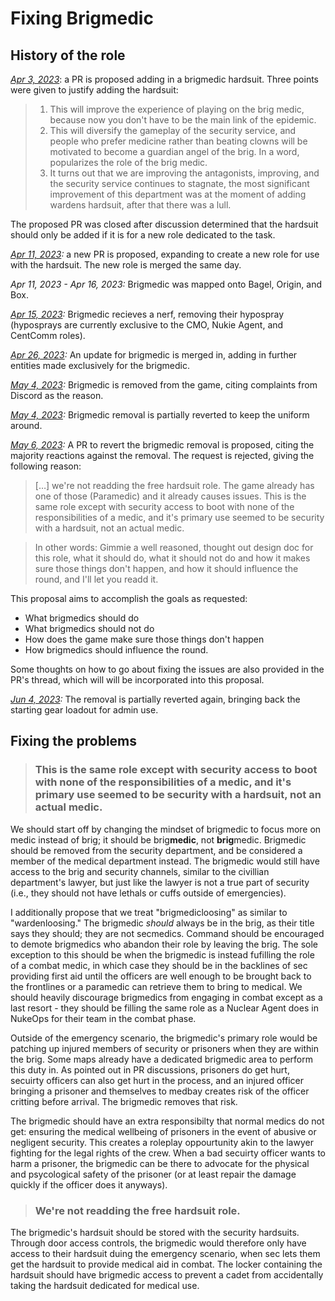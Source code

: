 # Fixing Brigmedic

## History of the role

*[Apr 3, 2023](https://github.com/space-wizards/space-station-14/pull/15115)*: a PR is proposed adding in a brigmedic hardsuit. Three points were given to justify adding the hardsuit:

> 1. This will improve the experience of playing on the brig medic, because now you don't have to be the main link of the epidemic.
> 2. This will diversify the gameplay of the security service, and people who prefer medicine rather than beating clowns will be motivated to become a guardian angel of the brig. In a word, popularizes the role of the brig medic.
> 3. It turns out that we are improving the antagonists, improving, and the security service continues to stagnate, the most significant improvement of this department was at the moment of adding wardens hardsuit, after that there was a lull.

The proposed PR was closed after discussion determined that the hardsuit should only be added if it is for a new role dedicated to the task.

*[Apr 11, 2023](https://github.com/space-wizards/space-station-14/pull/15319):* a new PR is proposed, expanding to create a new role for use with the hardsuit. The new role is merged the same day.

*Apr 11, 2023 - Apr 16, 2023:* Brigmedic was mapped onto Bagel, Origin, and Box.

*[Apr 15, 2023](https://github.com/space-wizards/space-station-14/pull/15426):* Brigmedic recieves a nerf, removing their hypospray (hyposprays are currently exclusive to the CMO, Nukie Agent, and CentComm roles).

*[Apr 26, 2023](https://github.com/space-wizards/space-station-14/pull/15496):* An update for brigmedic is merged in, adding in further entities made exclusively for the brigmedic.

*[May 4, 2023](https://github.com/space-wizards/space-station-14/pull/16069):* Brigmedic is removed from the game, citing complaints from Discord as the reason.

*[May 4, 2023](https://github.com/space-wizards/space-station-14/pull/16082):* Brigmedic removal is partially reverted to keep the uniform around.

*[May 6, 2023](https://github.com/space-wizards/space-station-14/pull/16196):* A PR to revert the brigmedic removal is proposed, citing the majority reactions against the removal. The request is rejected, giving the following reason:

> […] we're not readding the free hardsuit role. The game already has one of those (Paramedic) and it already causes issues. This is the same role except with security access to boot with none of the responsibilities of a medic, and it's primary use seemed to be security with a hardsuit, not an actual medic.

> In other words: Gimmie a well reasoned, thought out design doc for this role, what it should do, what it should not do and how it makes sure those things don't happen, and how it should influence the round, and I'll let you readd it.

This proposal aims to accomplish the goals as requested:
* What brigmedics should do
* What brigmedics should not do
* How does the game make sure those things don't happen
* How brigmedics should influence the round.

Some thoughts on how to go about fixing the issues are also provided in the PR's thread, which will will be incorporated into this proposal.

*[Jun 4, 2023](https://github.com/space-wizards/space-station-14/pull/17037):* The removal is partially reverted again, bringing back the starting gear loadout for admin use.

## Fixing the problems

> ### This is the same role except with security access to boot with none of the responsibilities of a medic, and it's primary use seemed to be security with a hardsuit, not an actual medic.

We should start off by changing the mindset of brigmedic to focus more on medic instead of brig; it should be brig**medic**, not **brig**medic. Brigmedic should be removed from the security department, and be considered a member of the medical department instead. The brigmedic would still have access to the brig and security channels, similar to the civillian department's lawyer, but just like the lawyer is not a true part of security (i.e., they should not have lethals or cuffs outside of emergencies).

I additionally propose that we treat "brigmedicloosing" as similar to "wardenloosing." The brigmedic *should* always be in the brig, as their title says they should; they are not secmedics. Command should be encouraged to demote brigmedics who abandon their role by leaving the brig. The sole exception to this should be when the brigmedic is instead fufilling the role of a combat medic, in which case they should be in the backlines of sec providing first aid until the officers are well enough to be brought back to the frontlines or a paramedic can retrieve them to bring to medical. We should heavily discourage brigmedics from engaging in combat except as a last resort - they should be filling the same role as a Nuclear Agent does in NukeOps for their team in the combat phase.

Outside of the emergency scenario, the brigmedic's primary role would be patching up injured members of security or prisoners when they are within the brig. Some maps already have a dedicated brigmedic area to perform this duty in. As pointed out in PR discussions, prisoners do get hurt, secuirty officers can also get hurt in the process, and an injured officer bringing a prisoner and themselves to medbay creates risk of the officer critting before arrival. The brigmedic removes that risk.

The brigmedic should have an extra responsibilty that normal medics do not get: ensuring the medical wellbeing of prisoners in the event of abusive or negligent security. This creates a roleplay oppourtunity akin to the lawyer fighting for the legal rights of the crew. When a bad secuirty officer wants to harm a prisoner, the brigmedic can be there to advocate for the physical and psycological safety of the prisoner (or at least repair the damage quickly if the officer does it anyways).

> ### We're not readding the free hardsuit role.

The brigmedic's hardsuit should be stored with the security hardsuits. Through door access controls, the brigmedic would therefore only have access to their hardsuit duing the emergency scenario, when sec lets them get the hardsuit to provide medical aid in combat. The locker containing the hardsuit should have brigmedic access to prevent a cadet from accidentally taking the hardsuit dedicated for medical use.